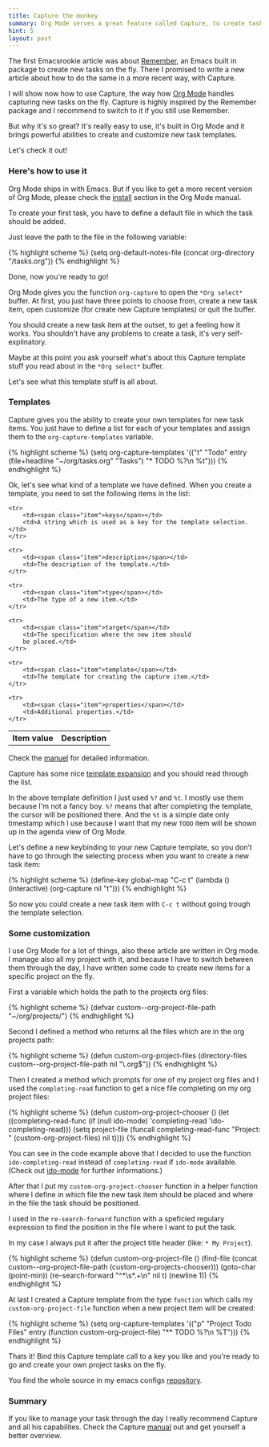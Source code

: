```yaml
---
title: Capture the monkey
summary: Org Mode serves a great feature called Capture, to create task items on the fly. It has a few very handy capabilities which I will show you.
hint: 5
layout: post
---
```

The first Emacsrookie article was about
[Remember](http://emacsrookie.com/2011/09/13/do-you-remember/), an
Emacs built in package to create new tasks on the fly. There I
promised to write a new article about how to do the same in a more
recent way, with Capture.

I will show now how to use Capture, the way how
[Org Mode](http://orgmode.org/) handles capturing new tasks on the
fly. Capture is highly inspired by the Remember package and I
recommend to switch to it if you still use Remember.

But why it's so great? It's really easy to use, it's built in Org Mode
and it brings powerful abilities to create and customize new task
templates.

Let's check it out!

### Here's how to use it

Org Mode ships in with Emacs. But if you like to get a more recent
version of Org Mode, please check the
[install](http://orgmode.org/manual/Installation.html#Installation)
section in the Org Mode manual.

To create your first task, you have to define a default file in
which the task should be added.

Just leave the path to the file in the following variable:

{% highlight scheme %}
(setq org-default-notes-file (concat org-directory "/tasks.org"))
{% endhighlight %}

Done, now you're ready to go!

Org Mode gives you the function `org-capture` to open the `*Org
select*` buffer. At first, you just have three points to choose from,
create a new task item, open customize (for create new Capture
templates) or quit the buffer.

You should create a new task item at the outset, to get a feeling how
it works. You shouldn't have any problems to create a task, it's very
self-explinatory.

Maybe at this point you ask yourself what's about this Capture
template stuff you read about in the `*Org select*` buffer.

Let's see what this template stuff is all about.

### Templates

Capture gives you the ability to create your own templates for new
task items. You just have to define a list for each of your templates
and assign them to the `org-capture-templates` variable.

{% highlight scheme %}
(setq org-capture-templates
      '(("t" "Todo" entry (file+headline "~/org/tasks.org" "Tasks")
             "* TODO %?\n  %t")))
{% endhighlight %}

Ok, let's see what kind of a template we have defined. When you create
a template, you need to set the following items in the list:

<table class="function-list">
    <tr>
        <th class="functions">Item value</th>
        <th>Description</th>
    </tr>

    <tr>
        <td><span class="item">keys</span></td>
        <td>A string which is used as a key for the template selection.</td>
    </tr>

    <tr>
        <td><span class="item">description</span></td>
        <td>The description of the template.</td>
    </tr>

    <tr>
        <td><span class="item">type</span></td>
        <td>The type of a new item.</td>
    </tr>

    <tr>
        <td><span class="item">target</span></td>
        <td>The specification where the new item should
        be placed.</td>
    </tr>

    <tr>
        <td><span class="item">template</span></td>
        <td>The template for creating the capture item.</td>
    </tr>

    <tr>
        <td><span class="item">properties</span></td>
        <td>Additional properties.</td>
    </tr>
</table>

Check the [manuel](http://orgmode.org/manual/Template-elements.html#Template-elements) for detailed information.

Capture has some nice [template expansion](http://orgmode.org/manual/Template-expansion.html#Template-expansion) and you should read through
the list.

In the above template definition I just used `%?` and `%t`. I mostly
use them because I'm not a fancy boy. `%?` means that after completing
the template, the cursor will be positioned there. And the `%t` is a
simple date only timestamp which I use because I want that my new
`TODO` item will be shown up in the agenda view of Org Mode.

Let's define a new keybinding to your new Capture template, so you
don’t have to go through the selecting process when you want to create a new
task item:

{% highlight scheme %}
(define-key global-map "C-c t"
  (lambda () (interactive) (org-capture nil "t")))
{% endhighlight %}

So now you could create a new task item with `C-c t` without going
trough the template selection.

### Some customization

I use Org Mode for a lot of things, also these article are written in Org
mode. I manage also all my project with it, and because I have to
switch between them through the day, I have written some code to
create new items for a specific project on the fly.

First a variable which holds the path to the projects org files:

{% highlight scheme %}
(defvar custom--org-project-file-path
  "~/org/projects/")
{% endhighlight %}

Second I defined a method who returns all the files which are in the
org projects path:

{% highlight scheme %}
(defun custom-org-project-files
  (directory-files custom--org-project-file-path nil "\\.org$"))
{% endhighlight %}

Then I created a method which prompts for one of my project org files
and I used the `completing-read` function to get a nice file
completing on my org project files:

{% highlight scheme %}
(defun custom-org-project-chooser ()
  (let ((completing-read-func (if (null ido-mode)
                                  'completing-read
                                'ido-completing-read)))
    (setq project-file
          (funcall completing-read-func
                   "Project: "
                   (custom-org-project-files)
                   nil
                   t))))
{% endhighlight %}

You can see in the code example above that I decided to use the
function `ido-completing-read` instead of `completing-read` if
`ido-mode` available. (Check out [ido-mode](http://www.emacswiki.org/emacs/InteractivelyDoThings) for further
informations.)


After that I put my `custom-org-project-chooser` function in a helper
function where I define in which file the new task item should be
placed and where in the file the task should be positioned.

I used in the `re-search-forward` function with a speficied regulary
expression to find the position in the file where I want to put the
task.

In my case I always put it after the project title header (like: `* My Project`).

{% highlight scheme %}
(defun custom-org-project-file ()
  (find-file (concat custom--org-project-file-path (custom-org-projects-chooser)))
  (goto-char (point-min))
  (re-search-forward "^\*\s*.+\n" nil t)
  (newline 1))
{% endhighlight %}

At last I created a Capture template from the type `function` which
calls my `custom-org-project-file` function when a new project item
will be created:

{% highlight scheme %}
(setq org-capture-templates
      '(("p" "Project Todo Files" entry (function custom-org-project-file)
         "** TODO %?\n  %T")))
{% endhighlight %}

Thats it! Bind this Capture template call to a key you like and you're
ready to go and create your own project tasks on the fly.

You find the whole source in my emacs configs [repository](https://github.com/tonini/dotfiles/blob/master/emacs.d/private/org-mode.el).

### Summary

If you like to manage your task through the day I really
recommend Capture and all his capabilites. Check the Capture [manual](http://orgmode.org/manual/Capture.html#Capture)
out and get yourself a better overview.

